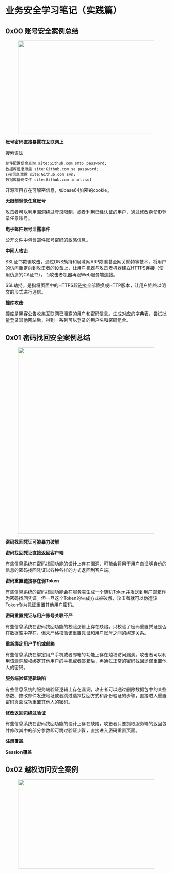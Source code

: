 # 业务安全学习笔记（实践篇）

## 0x00 账号安全案例总结

<figure class="wp-block-image size-full is-resized">

<img loading="lazy" src="https://cdn.jsdelivr.net/gh/Hannibal0x/img/2021/11/图片-161.png" alt="" class="wp-image-4665" width="532" height="291" /> </figure> 

**账号密码直接暴露在互联网上**

搜索语法

<pre class="wp-block-code"><code>邮件配置信息查询 site:Github.com smtp password;
数据库信息泄露 site:Github.com sa password;
svn信息泄露 site:Github.com svn;
数据库备份文件 site:Github.com inurl:sql</code></pre>

开源项目存在可解密信息，如base64加密的cookie。

**无限制登录任意账号**

攻击者可以利用漏洞绕过登录限制，或者利用已经认证的用户，通过修改身份ID登录任意账号。

**电子邮件账号泄露事件**

公开文件中包含邮件账号密码的敏感信息。

**中间人攻击**

SSL证书欺骗攻击，通过DNS劫持和局域网ARP欺骗甚至网关劫持等技术，将用户的访问重定向到攻击者的设备上，让用户机器与攻击者机器建立HTTPS连接（使用伪造的CA证书），而攻击者机器再跟Web服务端连接。

SSL劫持，是指将页面中的HTTPS超链接全部替换成HTTP版本，让用户始终以明文的形式进行通信。

**撞库攻击**

撞库是黑客公告收集互联网已泄露的用户和密码信息，生成对应的字典表，尝试批量登录其他网站后，得到一系列可以登录的用户名和密码组合。

## 0x01 密码找回安全案例总结

<figure class="wp-block-image size-full is-resized">

<img loading="lazy" src="https://cdn.jsdelivr.net/gh/Hannibal0x/img/2021/11/图片-162.png" alt="" class="wp-image-4667" width="632" height="582" /> </figure> 

**密码找回凭证可被暴力破解**

**密码找回凭证直接返回客户端**

有些信息系统在密码找回功能的设计上存在漏洞，可能会将用于用户自证明身份的信息的密码找回凭证以各种各样的方式返回到客户端。 

**密码重置链接存在弱Token**

有些信息系统的密码找回功能会在服务端生成一个随机Token并发送到用户邮箱作为密码找回凭证。但一旦这个Token的生成方式被破解，攻击者就可以伪造该Token作为凭证重置其他用户密码。

**密码重置凭证与用户账号关联不严**

有些信息系统在密码找回功能的校验逻辑上存在缺陷，只校验了密码重置凭证是否在数据库中存在，但未严格校验该重置凭证和用户账号之间的绑定关系。

**重新绑定用户手机或邮箱**

有些信息系统在绑定用户手机或者邮箱的功能上存在越权访问漏洞。攻击者可以利用该漏洞越权绑定其他用户的手机或者邮箱后，再通过正常的密码找回途径重置他人的密码。

**服务端验证逻辑缺陷**

有些信息系统的服务端验证逻辑上存在漏洞，攻击者可以通过删除数据包中的某些参数、修改邮件发送地址或者跳过选择找回方式和身份验证的步骤，直接进入重置密码页面成功重置其他人的密码。

**修改返回包绕过验证**

有些信息系统在密码找回功能的设计上存在缺陷，攻击者只要抓取服务端的返回包并修改其中的部分参数即可跳过验证步骤，直接进入密码重置页面。

**注册覆盖**

**Session覆盖**

## 0x02 越权访问安全案例

<figure class="wp-block-image size-full is-resized">

<img loading="lazy" src="https://cdn.jsdelivr.net/gh/Hannibal0x/img/2021/11/图片-163.png" alt="" class="wp-image-4668" width="644" height="278" /> </figure>
